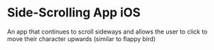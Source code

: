 # Side-Scrolling App iOS
An app that continues to scroll sideways and allows the user to click to move their character upwards (similar to flappy bird)
